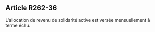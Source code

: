 ## Article R262-36

L'allocation de revenu de solidarité active est versée mensuellement à terme échu.

